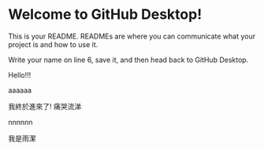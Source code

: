 # Welcome to GitHub Desktop!

This is your README. READMEs are where you can communicate what your project is and how to use it.

Write your name on line 6, save it, and then head back to GitHub Desktop.

Hello!!!

aaaaaa

我終於進來了! 痛哭流涕

nnnnnn

我是雨潔